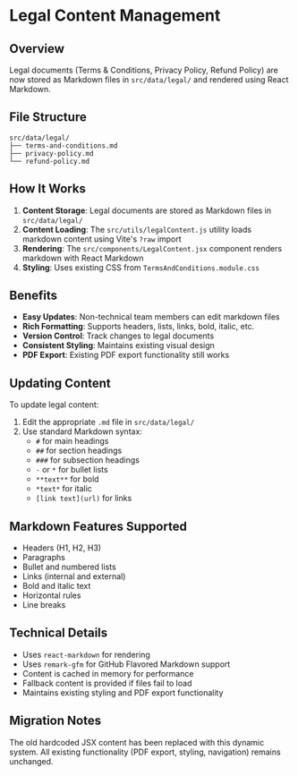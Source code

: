 # Legal Content Management

## Overview

Legal documents (Terms & Conditions, Privacy Policy, Refund Policy) are now stored as Markdown files in `src/data/legal/` and rendered using React Markdown.

## File Structure

```
src/data/legal/
├── terms-and-conditions.md
├── privacy-policy.md
└── refund-policy.md
```

## How It Works

1. **Content Storage**: Legal documents are stored as Markdown files in `src/data/legal/`
2. **Content Loading**: The `src/utils/legalContent.js` utility loads markdown content using Vite's `?raw` import
3. **Rendering**: The `src/components/LegalContent.jsx` component renders markdown with React Markdown
4. **Styling**: Uses existing CSS from `TermsAndConditions.module.css`

## Benefits

- **Easy Updates**: Non-technical team members can edit markdown files
- **Rich Formatting**: Supports headers, lists, links, bold, italic, etc.
- **Version Control**: Track changes to legal documents
- **Consistent Styling**: Maintains existing visual design
- **PDF Export**: Existing PDF export functionality still works

## Updating Content

To update legal content:

1. Edit the appropriate `.md` file in `src/data/legal/`
2. Use standard Markdown syntax:
   - `#` for main headings
   - `##` for section headings
   - `###` for subsection headings
   - `-` or `*` for bullet lists
   - `**text**` for bold
   - `*text*` for italic
   - `[link text](url)` for links

## Markdown Features Supported

- Headers (H1, H2, H3)
- Paragraphs
- Bullet and numbered lists
- Links (internal and external)
- Bold and italic text
- Horizontal rules
- Line breaks

## Technical Details

- Uses `react-markdown` for rendering
- Uses `remark-gfm` for GitHub Flavored Markdown support
- Content is cached in memory for performance
- Fallback content is provided if files fail to load
- Maintains existing styling and PDF export functionality

## Migration Notes

The old hardcoded JSX content has been replaced with this dynamic system. All existing functionality (PDF export, styling, navigation) remains unchanged. 